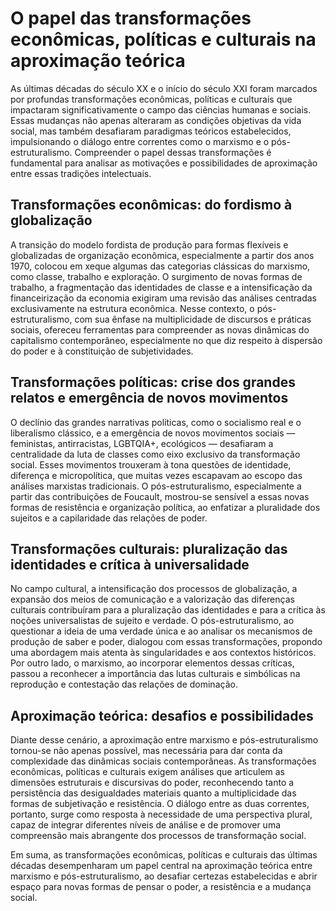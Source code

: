 # O papel das transformações econômicas, políticas e culturais na aproximação teórica

As últimas décadas do século XX e o início do século XXI foram marcados por profundas transformações econômicas, políticas e culturais que impactaram significativamente o campo das ciências humanas e sociais. Essas mudanças não apenas alteraram as condições objetivas da vida social, mas também desafiaram paradigmas teóricos estabelecidos, impulsionando o diálogo entre correntes como o marxismo e o pós-estruturalismo. Compreender o papel dessas transformações é fundamental para analisar as motivações e possibilidades de aproximação entre essas tradições intelectuais.

## Transformações econômicas: do fordismo à globalização

A transição do modelo fordista de produção para formas flexíveis e globalizadas de organização econômica, especialmente a partir dos anos 1970, colocou em xeque algumas das categorias clássicas do marxismo, como classe, trabalho e exploração. O surgimento de novas formas de trabalho, a fragmentação das identidades de classe e a intensificação da financeirização da economia exigiram uma revisão das análises centradas exclusivamente na estrutura econômica. Nesse contexto, o pós-estruturalismo, com sua ênfase na multiplicidade de discursos e práticas sociais, ofereceu ferramentas para compreender as novas dinâmicas do capitalismo contemporâneo, especialmente no que diz respeito à dispersão do poder e à constituição de subjetividades.

## Transformações políticas: crise dos grandes relatos e emergência de novos movimentos

O declínio das grandes narrativas políticas, como o socialismo real e o liberalismo clássico, e a emergência de novos movimentos sociais — feministas, antirracistas, LGBTQIA+, ecológicos — desafiaram a centralidade da luta de classes como eixo exclusivo da transformação social. Esses movimentos trouxeram à tona questões de identidade, diferença e micropolítica, que muitas vezes escapavam ao escopo das análises marxistas tradicionais. O pós-estruturalismo, especialmente a partir das contribuições de Foucault, mostrou-se sensível a essas novas formas de resistência e organização política, ao enfatizar a pluralidade dos sujeitos e a capilaridade das relações de poder.

## Transformações culturais: pluralização das identidades e crítica à universalidade

No campo cultural, a intensificação dos processos de globalização, a expansão dos meios de comunicação e a valorização das diferenças culturais contribuíram para a pluralização das identidades e para a crítica às noções universalistas de sujeito e verdade. O pós-estruturalismo, ao questionar a ideia de uma verdade única e ao analisar os mecanismos de produção de saber e poder, dialogou com essas transformações, propondo uma abordagem mais atenta às singularidades e aos contextos históricos. Por outro lado, o marxismo, ao incorporar elementos dessas críticas, passou a reconhecer a importância das lutas culturais e simbólicas na reprodução e contestação das relações de dominação.

## Aproximação teórica: desafios e possibilidades

Diante desse cenário, a aproximação entre marxismo e pós-estruturalismo tornou-se não apenas possível, mas necessária para dar conta da complexidade das dinâmicas sociais contemporâneas. As transformações econômicas, políticas e culturais exigem análises que articulem as dimensões estruturais e discursivas do poder, reconhecendo tanto a persistência das desigualdades materiais quanto a multiplicidade das formas de subjetivação e resistência. O diálogo entre as duas correntes, portanto, surge como resposta à necessidade de uma perspectiva plural, capaz de integrar diferentes níveis de análise e de promover uma compreensão mais abrangente dos processos de transformação social.

Em suma, as transformações econômicas, políticas e culturais das últimas décadas desempenharam um papel central na aproximação teórica entre marxismo e pós-estruturalismo, ao desafiar certezas estabelecidas e abrir espaço para novas formas de pensar o poder, a resistência e a mudança social.